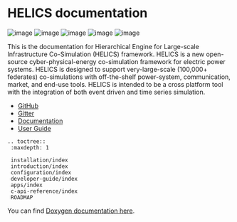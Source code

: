 HELICS documentation
====================

![image](https://travis-ci.org/GMLC-TDC/HELICS-src.svg?branch=master)
![image](https://ci.appveyor.com/api/projects/status/afpa4mv0kgsjwvtn/branch/develop?svg=true)
![image](https://badges.gitter.im/GMLC-TDC/HELICS-src.png)
![image](https://img.shields.io/badge/docs-ready-blue.svg)
![image](https://api.codacy.com/project/badge/Grade/83ba19b36b714c729ec3a3d18504505e)


This is the documentation for Hierarchical Engine for Large-scale
Infrastructure Co-Simulation (HELICS) framework. HELICS is a new
open-source cyber-physical-energy co-simulation framework for electric
power systems. HELICS is designed to support very-large-scale (100,000+
federates) co-simulations with off-the-shelf power-system,
communication, market, and end-use tools. HELICS is intended to be a
cross platform tool with the integration of both event driven and time
series simulation.

- [GitHub](https://github.com/GMLC-TDC/HELICS-src)
- [Gitter](https://gitter.im/GMLC-TDC/HELICS-src)
- [Documentation](https://gmlc-tdc.github.io/HELICS-src/v2.0.0)
- [User Guide](user-guide/index.html)

```eval_rst
.. toctree::
 :maxdepth: 1

 installation/index
 introduction/index
 configuration/index
 developer-guide/index
 apps/index
 c-api-reference/index
 ROADMAP
```

You can find [Doxygen documentation here](doxygen/index.html).
